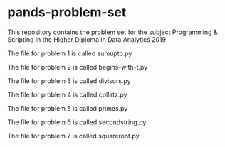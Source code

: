 # pands-problem-set

This repository contains the problem set for the subject Programming & Scripting in the Higher Diploma in Data Analytics 2019 

The file for problem 1 is called sumupto.py

The file for problem 2 is called begins-with-t.py

The file for problem 3 is called divisors.py

The file for problem 4 is called collatz.py

The file for problem 5 is called primes.py

The file for problem 6 is called secondstring.py

The file for problem 7 is called squareroot.py